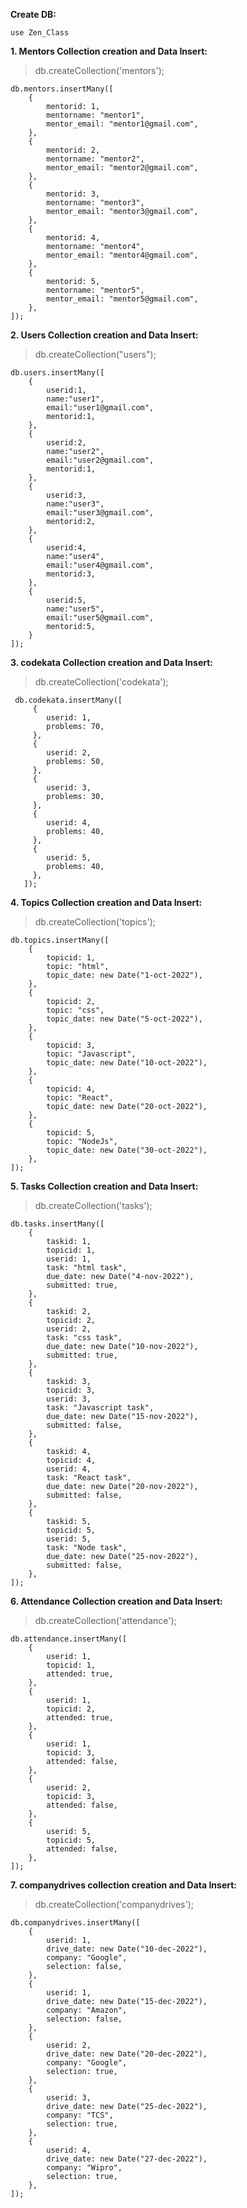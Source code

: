  **Create DB:**
 
    use Zen_Class

**1. Mentors Collection creation and Data Insert:**

> db.createCollection('mentors');

    db.mentors.insertMany([
        {
            mentorid: 1,
            mentorname: "mentor1",
            mentor_email: "mentor1@gmail.com",
        },
        {
            mentorid: 2,
            mentorname: "mentor2",
            mentor_email: "mentor2@gmail.com",
        },
        {
            mentorid: 3,
            mentorname: "mentor3",
            mentor_email: "mentor3@gmail.com",
        },
        {
            mentorid: 4,
            mentorname: "mentor4",
            mentor_email: "mentor4@gmail.com",
        },
        {
            mentorid: 5,
            mentorname: "mentor5",
            mentor_email: "mentor5@gmail.com",
        },
    ]);


**2. Users Collection creation and Data Insert:**

> db.createCollection("users");

    db.users.insertMany([
        {
            userid:1,
            name:"user1",
            email:"user1@gmail.com",
            mentorid:1,
        },
        {
            userid:2,
            name:"user2",
            email:"user2@gmail.com",
            mentorid:1,
        },
        {
            userid:3,
            name:"user3",
            email:"user3@gmail.com",  
            mentorid:2,
        },
        {
            userid:4,
            name:"user4",
            email:"user4@gmail.com",
            mentorid:3,
        },
        {
            userid:5,
            name:"user5",
            email:"user5@gmail.com",
            mentorid:5,
        }
    ]);


**3. codekata Collection creation and Data Insert:**
 
 > db.createCollection('codekata');

     db.codekata.insertMany([
         {
            userid: 1,
            problems: 70,
         },
         {
            userid: 2,
            problems: 50,
         },
         {
            userid: 3,
            problems: 30,
         },
         {
            userid: 4,
            problems: 40,
         },
         {
            userid: 5,
            problems: 40,
         },
       ]);


**4. Topics Collection creation and Data Insert:**

> db.createCollection('topics');

    db.topics.insertMany([
        {
            topicid: 1,
            topic: "html",
            topic_date: new Date("1-oct-2022"),
        },
        {
            topicid: 2,
            topic: "css",
            topic_date: new Date("5-oct-2022"),
        },
        {
            topicid: 3,
            topic: "Javascript",
            topic_date: new Date("10-oct-2022"),
        },
        {
            topicid: 4,
            topic: "React",
            topic_date: new Date("20-oct-2022"),
        },
        {
            topicid: 5,
            topic: "NodeJs",
            topic_date: new Date("30-oct-2022"),
        },
    ]);


**5. Tasks Collection creation and Data Insert:**

> db.createCollection('tasks');

    db.tasks.insertMany([
        {
            taskid: 1,
            topicid: 1,
            userid: 1,
            task: "html task",
            due_date: new Date("4-nov-2022"),
            submitted: true,
        },
        {
            taskid: 2,
            topicid: 2,
            userid: 2,
            task: "css task",
            due_date: new Date("10-nov-2022"),
            submitted: true,
        },
        {
            taskid: 3,
            topicid: 3,
            userid: 3,
            task: "Javascript task",
            due_date: new Date("15-nov-2022"),
            submitted: false,
        },
        {
            taskid: 4,
            topicid: 4,
            userid: 4,
            task: "React task",
            due_date: new Date("20-nov-2022"),
            submitted: false,
        },
        {
            taskid: 5,
            topicid: 5,
            userid: 5,
            task: "Node task",
            due_date: new Date("25-nov-2022"),
            submitted: false,
        },
    ]);


**6. Attendance Collection creation and Data Insert:**

> db.createCollection('attendance');

    db.attendance.insertMany([
        {
            userid: 1,
            topicid: 1,
            attended: true,
        },
        {
            userid: 1,
            topicid: 2,
            attended: true,
        },
        {
            userid: 1,
            topicid: 3,
            attended: false,
        },
        {
            userid: 2,
            topicid: 3,
            attended: false,
        },
        {
            userid: 5,
            topicid: 5,
            attended: false,
        },
    ]);


**7. companydrives collection creation and Data Insert:**

> db.createCollection('companydrives');

    db.companydrives.insertMany([
        {
            userid: 1,
            drive_date: new Date("10-dec-2022"),
            company: "Google",
            selection: false,
        },
        {
            userid: 1,
            drive_date: new Date("15-dec-2022"),
            company: "Amazon",
            selection: false,
        },
        {
            userid: 2,
            drive_date: new Date("20-dec-2022"),
            company: "Google",
            selection: true,
        },
        {
            userid: 3,
            drive_date: new Date("25-dec-2022"),
            company: "TCS",
            selection: true,
        },
        {
            userid: 4,
            drive_date: new Date("27-dec-2022"),
            company: "Wipro",
            selection: true,
        },
    ]);
